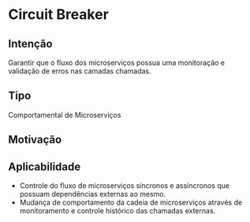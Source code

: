 # Circuit Breaker

## Intenção
Garantir que o fluxo dos microserviços possua uma monitoração e validação de erros nas camadas chamadas. 

## Tipo
Comportamental de Microserviços

## Motivação

## Aplicabilidade
- Controle do fluxo de microserviços síncronos e assíncronos que possuam dependências externas ao mesmo.
- Mudança de comportamento da cadeia de microserviços através de monitoramento e controle histórico das chamadas externas.
